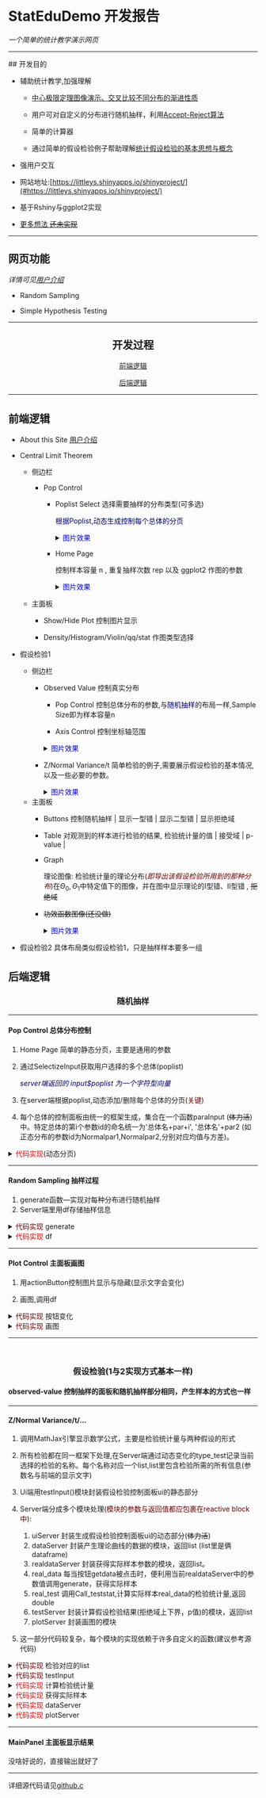 # StatEduDemo 开发报告   

*一个简单的统计教学演示网页*

<hr style="border-width:5px;border-color:#005"></hr>
## 开发目的

- 辅助统计教学,加强理解
    - [中心极限定理图像演示、交叉比较不同分布的渐进性质](#anchor1)

    - 用户可对自定义的分布进行随机抽样，利用[Accept-Reject算法](theory.md)

    - 简单的计算器

    - 通过简单的假设检验例子帮助理解[统计假设检验的基本思想与概念](#anchor2)

- 强用户交互

- 网站地址:[https://littleys.shinyapps.io/shinyproject/](#https://littleys.shinyapps.io/shinyproject/)

- 基于Rshiny与ggplot2实现

- [更多想法 ~~还未实现~~](#anchor5)

<hr style="border-width:5px;border-color:#005"></hr>

## 网页功能

*详情可见[用户介绍](README.md)*

- Random Sampling

- Simple Hypothesis Testing

<hr style="border-width:5px;border-color:#005"></hr>

## <center> 开发过程</center>

 [<center>前端逻辑</center>](#anchor3)

 [<center>后端逻辑</center>](#anchor4)


---

<h6 id='anchor3'></h6>

## **前端逻辑**

- About this Site
[用户介绍](README.md)
- Central Limit Theorem
    - 侧边栏
        - Pop Control
            - Poplist Select 选择需要抽样的分布类型(可多选)
            
                <font color="000066">根据Poplist,动态生成控制每个总体的分页</font>

                <details>
                <summary><font color="0000dd">图片效果</font></summary>
                
                常见总体的控制面板——需要输入: 参数表params,统计量表达式statistic
                <img src="image/eg.normal.png"/>

                任意总体的控制面板——需要输入: nparam参数数目(参数依次为par1,par2,...) 密度函数表达式p.d.f 支撑集[a,b] 上界M  统计量表达式
                <img src="image/eg.any.png">

                </details>
            - Home Page 
            
                控制样本容量 n , 重复抽样次数 rep 以及 ggplot2 作图的参数
                
                <details>
                <summary><font color="0000dd">图片效果</font></summary>

                <img src="image/homepage.png"/>

                </details>
                

    - 主面板
        - Show/Hide Plot 控制图片显示

        - Density/Histogram/Violin/qq/stat 作图类型选择

- 假设检验1
    - 侧边栏
        - Observed Value 控制真实分布
            - Pop Control 控制总体分布的参数,与<font color="000066">随机抽样</font>的布局一样,Sample Size即为样本容量n

            - Axis Control 控制坐标轴范围

            <details>
            <summary><font color="0000dd">图片效果</font></summary>

            <img src="image/observed_value.png"/>

            </details>

        - Z/Normal Variance/t 简单检验的例子,需要展示假设检验的基本情况,以及一些必要的参数。

            <details>
            <summary><font color="0000dd">图片效果</font></summary>

            <img src="image/eg_Z.png"/>

            </details>
    - 主面板
        - Buttons 控制随机抽样 | 显示一型错 | 显示二型错 | 显示拒绝域

        - Table 对观测到的样本进行检验的结果, 检验统计量的值 | 接受域 | p-value |

        - Graph 
        
             理论图像: 检验统计量的理论分布<font color="660000">(*即导出该假设检验所用到的那种分布*)</font>在$\Theta_0 , \Theta_1$中特定值下的图像，并在图中显示理论的Ⅰ型错、Ⅱ型错 , ~~拒绝域~~
                
        - ~~功效函数图像(还没做)~~

            <details>
            <summary><font color="0000dd">图片效果</font></summary>

            <img src="image/graph.png"/>

            </details>
- 假设检验2 具体布局类似假设检验1，只是抽样样本要多一组
<h6 id='anchor4'></h6>

## **后端逻辑**

### <center>随机抽样</center>

---
    
#### **Pop Control 总体分布控制**
1. Home Page 简单的静态分页，主要是通用的参数

2. 通过SelectizeInput获取用户选择的多个总体(poplist)

   <font color="000066">*server端返回的 input$poplist 为一个字符型向量*</font>

3. 在server端根据poplist,动态添加/删除每个总体的分页<font color="660000">(关键)</font>

4. 每个总体的控制面板由统一的框架生成，集合在一个函数paraInput (~~体力活~~) 中。特定总体的第i个参数id的命名统一为'总体名+par+i', '总体名'+par2 (如正态分布的参数id为Normalpar1,Normalpar2,分别对应均值与方差)。

<details>
<summary> <font color = "dd0000">代码实现</font>(动态分页) </summary>

```r
    output$homepage<-renderUI({  # homepage
      tagList( 
        sliderInput(NS(id,"n"),"Sample size",min = 10,max = 10000,value = 50,animate=TRUE),
        numericInput(NS(id,"rep"),"Replications",value = 10),
        checkboxInput(NS(id,"standard"),"Standardization",value=TRUE)
      )
    })
    #append parameter control panel
    observeEvent(input$poplist,{ 
      validate(need(length(input$poplist) > length(par_ctrl()),"")) 
      purrr::map(input$poplist[!input$poplist %in% par_ctrl()],
                 ~appendTab("popgroup",tabPanel(.x,  #添加分页
                                                    parainput(.x,id),
                                                    textInput(NS(id,paste0(.x)),"Statistic",value="mean(x)",placeholder = "R expr of test statistic")
                                                    #提供计算统计量的R表达式的输入窗口
                                               )
                           )
                 )
      par_ctrl(input$poplist) #更新par_ctrl
    })
    #remove parameter control panel
    observe({
      validate(need(length(input$poplist) < length(par_ctrl()),"")) 
      purrr::map(par_ctrl()[!par_ctrl() %in% input$poplist],~removeTab("popgroup",.x))  #删除分页
      par_ctrl(input$poplist) #更新par_ctrl
    })
    par_ctrl<-reactiveVal(NULL)# poplist 变化时，与目前生效的总体列表par_ctrl进行比较，更新控制面板
```

</details>

---

#### **Random Sampling 抽样过程**

1.  generate函数—实现对每种分布进行随机抽样
2.  Server端里用df存储抽样信息
<details>
<summary> <font color = "660000">代码实现</font> generate </summary>

```r
# 常见分布调用R自带的抽样函数即可
generate<-function(n=1,pop="Normal",params=list(...)){
  a<-params$par1
  b<-params$par2
  c<-params$par3
  if (pop!="any")
    stopifnot(logical(pop,a,b,c))
  switch (pop,
          "Normal" = rnorm(n,mean=a,sd=sqrt(b)),
          #正态,均值为a,方差为b

          "t" = rt(n,df = a, ncp = b),
          #t分布,自由度为a,非中心参数为b

          "F" = rf(n,df1 = a,df2 = b,ncp = c),
          #F分布,分子自由度为a,分母自由度为b,非中心参数为c

          "exp" = rgamma(n,shape = 1, rate = a),
          #指数分布,参数为b

          "gamma" = rgamma(n,shape = a, rate = b),
          #伽马分布,形状参数为a,位置参数为b

          "chi-square" = rchisq(n,a,ncp = b),
          #卡方分布,自由度为a,非中心参数为b

          "uniform" = runif(n,min=a,max=b),
          #均匀分布,下界为a,上界为b

          "binomial" = replicate(n,sum(sample(c(0,1),a,replace=TRUE,prob = c(1-b,b)))),
          #二项分布

          "geom" = rgeom(n,a)+1,
          "pascal" = replicate(n,sum(rgeom(a,b)+1)),
          #几何分布与帕斯卡(负二项)分布

          "poi" = rpois(n,lambda = a),
          # 泊松分布

          "hypergeo" = rhyper(n,b,a-b,k=c),
          #超几何分布
          
          "any" = replicate(n,A_R(params))
          
  )
}#生成样本
```
</details>

<details>
<summary> <font color = "dd0000">代码实现</font> df </summary>


```r
    #更好的版本,不同分布的抽样过程放在不同的reactive block里，互不影响，
    #generate r.v series
    df <- purrr::map(dist1,~reactive({
      pop<-.x
      if (! pop %in% par_ctrl())
          return(NULL)
      npar <- ifelse(.x=="any",input$nparam,3)
      params<-purrr::map(paste0("par",as.character(seq(npar))),~input[[paste0(pop,.x)]]) #获取参数的值
      names(params)<-paste0("par",as.character(seq(npar)))
      if (pop=="any")
      {
        params$m<-input$bound
        params$supp<-input$supp
        params$f<-input$pdf
      }
      #replicate重复生成多组样本
      tmp <- replicate(input$rep,list(generate(input$n,pop,params)))
      tmp1 <- purrr::map_dbl(tmp,~mean(.x))
      if (input$standard)
        tmp1<-standardize(input$n,pop,params,tmp1)
      t<-purrr::map_dbl(tmp,~rlang::eval_tidy(str2lang(input[[pop]]),data = params,new_data_mask(env(x = .x,n = input$n))) )
      # t为统计量计算的结果,str2lang将R表达式文本转成R表达式,根据params值与每组样本的值.x,调用eval_tidy计算统计量的值
      list(test = data.frame(val=t,pop=pop), clt = data.frame(val=tmp1,pop=pop))
    }))
```

```r
    #旧版本,抽样过程统一放在同一个reactive block里，一次性完成所有分布的抽样，缺点是更改任一分布的参数，都会重新给所有分布抽样，严重影响运行速度
    if (FALSE){ #注释，旧写法
      df<-reactive({
        validate(need(length(input$poplist) > 0,""))
        validate(need(!hideplot(),""))
        d<-input$poplist
        names(d)<-d
        purrr::map_dfr(d,~({
           pop<-.x
           npar <- ifelse(.x=="any",input$nparam,3)
           params<-purrr::map(paste0("par",as.character(seq(npar))),~input[[paste0(pop,.x)]]) #获取参数的值
           names(params)<-paste0("par",as.character(seq(npar)))
           if (pop=="any")
           {
              params$m<-input$bound
              params$supp<-input$supp
              params$f<-input$pdf
           }
           #replicate重复生成多组样本
           tmp <- replicate(input$rep,list(generate(input$n,pop,params)))
           tmp1 <- purrr::map_dbl(tmp,~mean(.x))
           if (input$standard)
             tmp1<-standardize(input$n,pop,params,tmp1)
           t<-purrr::map_dbl(tmp,~rlang::eval_tidy(str2lang(input[[pop]]),
            # t为统计量计算的结果,str2lang将R表达式文本转成R表达式,根据params值与每组样本的值.x,调用eval_tidy计算统计量的值
           data = params,new_data_mask(env(x = .x,n = input$n))) )
           list(test = data.frame(val=t,pop=pop), clt = data.frame(val=tmp1,pop=pop))
        }))
          #A<-rbind(A,data.frame(val=tmp, pop = c(d[i])))
       # purrr::map_dfr(input$poplist,~data.frame(val=A[[.x]],pop=c(.x)))
      })
    }
```
</details>

---

#### **Plot Control 主面板画图**
1. 用actionButton控制图片显示与隐藏(显示文字会变化)

2. 画图,调用df
<details>
<summary> <font color = "660000">代码实现</font> 按钮变化 </summary>

```r
buttonswitch<-function(id,astring,bstring,state){
      if (state)
        updateActionButton(session,id,astring)
      else
        updateActionButton(session,id,bstring)
    }
    hideplot<-reactiveVal(TRUE)
    observeEvent(input$hidebutton,{
      hideplot(!hideplot())
      buttonswitch("hidebutton","Show","Hide",hideplot())
    })
```
</details>

<details>
<summary> <font color = "660000">代码实现</font> 画图 </summary>

```r
    output$density<-renderPlot({
      validate(need(!hideplot(),""))
      ifelse(is_concrete(input$poplist),"",return(NULL))
      data <- purrr::map_dfr(dist1,~df[[.x]]())
      p <- ggplot(data$clt,aes(x=val,fill=pop)) + geom_density(adjust=1,alpha = input$alpha, position = input$pos, bw = input$bw)
      p <- p+xlim(input$axis1,input$axis2)
      p
    })
    output$hist<-renderPlot({
      validate(need(!hideplot(),""))
      ifelse(is_concrete(input$poplist),"",return(NULL))
      data <- purrr::map_dfr(dist1,~df[[.x]]())
      p<-ggplot(data$clt,aes(x=val,fill=pop))+geom_histogram(alpha=input$alpha, position = input$pos, binwidth = input$bw)
      p <- p+xlim(input$axis1,input$axis2)
      p
    })
    output$violin<-renderPlot({
      validate(need(!hideplot(),""))
      validate(need(input$poplist,""))
      ifelse(is_concrete(input$poplist),"",return(NULL))
      data <- purrr::map_dfr(dist1,~df[[.x]]())
      p<-ggplot(data$clt,aes(y=val,x=pop,fill=pop))+geom_violin(alpha=input$alpha,  position = input$pos)+geom_jitter(aes(y=val,x=pop),width = 0.4,height=0.01)
      p
    })
    output$qq<-renderPlot({
      validate(need(!hideplot(),""))
      ifelse(is_concrete(input$poplist),"",return(NULL))
      data <- purrr::map_dfr(dist1,~df[[.x]]())
      p<-ggplot(data$clt,aes(sample=val,color=pop))+geom_qq(alpha=input$alpha,  position = input$pos)+geom_qq_line()
      p <- p+xlim(input$axis1,input$axis2)
      p
    })
    output$stat<-renderPlot({
      validate(need(!hideplot(),""))
      data <- purrr::map_dfr(dist1,~df[[.x]]())
      p<-ggplot(data$test,aes(x=val,fill=pop))+geom_density(alpha=input$alpha, position = input$pos, bw = input$bw)
      p <- p+xlim(input$axis1,input$axis2)
      p
    })
```
</details>

<hr style="border-width:5px;"></hr>

<br>

### <center>假设检验(1与2实现方式基本一样)</center>

#### **observed-value**  控制抽样的面板和**随机抽样**部分相同，产生样本的方式也一样

---

#### **Z/Normal Variance/t/...**

1. 调用MathJax引擎显示数学公式，主要是检验统计量与两种假设的形式

2. 所有检验都在同一框架下处理,在Server端通过动态变化的type_test记录当前选择的检验的名称。每个名称对应一个list,list里包含检验所需的所有信息(参数名与前端的显示文字)

3. Ui端用testInput()模块封装假设检验控制面板ui的静态部分

4. Server端分成多个模块处理(<font color ="660000">模块的参数与返回值都应包裹在reactive block中</font>): 

    1. uiServer 封装生成假设检验控制面板ui的动态部分(~~体力活~~)
    2. dataServer 封装产生理论曲线的数据的模块，返回list (list里是俩dataframe)
    3. realdataServer 封装获得实际样本参数的模块，返回list。
    4. real_data 每当按钮getdata被点击时，便利用当前realdataServer中的参数值调用generate，获得实际样本
    4. real_test 调用Call_teststat,计算实际样本real_data的检验统计量,返回double
    5. testServer 封装计算假设检验结果(拒绝域上下界，p值)的模块，返回list
    6. plotServer 封装画图的模块

5. 这一部分代码较复杂，每个模块的实现依赖于许多自定义的函数(建议参考源代码)

<details>
<summary> <font color = "660000">代码实现</font> 检验对应的list </summary>

```r
params_list <- function(id){
  default <- list(
    "es-Z" = list(h0="\\mu_0",h="\\mu",test0="test0",test1="test1",par1="\\sigma"),
    "Z" = list(h0="\\mu_0",h="\\mu",test0="test0",test1="test1",par1="\\sigma"),
    "es-Chi" = list(h0="\\sigma_0^2",h="\\sigma^2",test0="test0",test1="test1",par1="known"),
    "Chi" = list(h0="\\sigma_0^2",h="\\sigma^2",test0="test0",test1="test1",par1="known"),
    "ds-F" = list(h0="k_0",h="\\frac{\\sigma_1^2}{\\sigma_2^2}",test0="test0",test1="test1",par1="\\sigma_1^2",par2="known1",par3="known2"),
    "F" = list(h0="k_0",h="\\frac{\\sigma_1^2}{\\sigma_2^2}",test0="test0",test1="test1",par1="\\sigma_1^2",par2="known1",par3="known2"),
    "es-t" = list(h0="\\mu_0",h="\\mu",test0="test0",test1="test1",par1="\\sigma"),
    "t" = list(h0="\\mu_0",h="\\mu",test0="test0",test1="test1",par1="\\sigma"),
    "ds-Z2" = list(h0="\\mu_0",h="\\mu_1 - \\mu_2",test0="test0",test1="test1",par1="\\sigma_1",par2="\\sigma_2"),
    "Z2" = list(h0="\\mu_0",h="\\mu_1 - \\mu_2",test0="test0",test1="test1",par1="\\sigma_1",par2="\\sigma_2"),
    "ds-t2" = list(h0="\\mu_0",h="\\mu_1 - \\mu_2",test0="test0",test1="test1",par1="\\sigma"),
    "t2" = list(h0="\\mu_0",h="\\mu_1 - \\mu_2",test0="test0",test1="test1",par1="\\sigma"))
  return(default[[id]])
} #params list of default test

param_func <- function(id){
  switch (id,
    "Z" = ,
    "Z2" = dnorm,
    "t" = ,
    "t2" = dt,
    "F" = df,
    "Chi" = dgamma,
  )
} #func of default testt
```
</details>

<details>
<summary> <font color = "660000">代码实现</font> testInput </summary>

```r
jax <- function(...){
  withMathJax(paste(sep = " ","\\(",paste0(list(...),collapse = " "),"\\)"))
} #simplify math formula input
testInput <- function(id){
  params_name <- params_list(id)
  h0<-params_name$h0
  h<-params_name$h
  params_name$h0<-NULL
  params_name$h<-NULL
  tagList(
    fluidRow(style="margin:0 auto",
             span("\\( type \\  of \\  H_0 : \\)",style="margin-right: 15px;margin-left:20%"),
             radioButtons(NS(id,"h0type"),NULL,
                          choiceNames = list(jax(h,"=",h0),jax(h,"\\leq",h0),jax(h,"\\geq",h0)),
                          choiceValues = list("=","<",">"),inline=TRUE
             )),
    htmlOutput(NS(id,"h1type")),
    br("    "),
    numericInput(NS(id,"h0"),jax(h0),value=1),
    purrr::map(params_name, ~paramsInput(id,.x))
  )
}
```
</details>

<details>
<summary> <font color = "dd0000">代码实现</font> 计算检验统计量 </summary>

```r
#保存检验统计量的公式
testStat <- function(id){
  switch (id,
          "Z" = expr(mean(x)),
          "Chi" = expr((n-1)*sd(x)^2/h0),
          "t" = expr(sqrt(n)*(mean(x)-h0)/sd(x)),
          "Z2" = expr(mean(x)-mean(y)),
          "t2" = expr((mean(x)-mean(y)-h0)*sqrt(m*n/(m+n))/sqrt(((m-1)*sd(x)^2+(n-1)*sd(y)^2)/(n+m-2))),
          "F" = expr(sd(x)^2/sd(y)^2)
  )
}
real_test <- reactive(Call_testStat(type_test(),real_data,size))
#计算检验统计量
Call_testStat <- function(id,data,size){
  req(data())
  moduleServer(id,function(input,output,session){
    test_expr <- testStat(id)
    rlang::eval_tidy(test_expr,data(),env(h0 = input$h0, n = size()$n, m = size()$m))
  })
}
```
</details>

<details>
<summary> <font color = "dd0000">代码实现</font> 获得实际样本 </summary>

```r
realdataServer <- function(id,parent_id,size){
    moduleServer(id,function(input,output,session){
      output$real <- renderUI({
        parainput(input$pop,NS(parent_id,id))
      })
      reactive({
        pop<-input$pop
        npar <- ifelse(pop=="any",input$nparam,3)
        params<-purrr::map(paste0("par",as.character(seq(npar))),~input[[paste0(pop,.x)]])
        names(params)<-paste0("par",as.character(seq(npar)))
        if (pop=="any")
        {
          params$m<-input$bound
          params$supp<-input$supp
          params$f<-input$pdf
        }
        params$name <- pop
        params
      })
    })
}
```

```r
    pop1 <- realdataServer("1",id,size)
    pop2 <- realdataServer("2",id,size)
    real_data <- reactiveVal(NULL)
    observeEvent(input$getdata,{
      tmp1<-NULL
      if (size()$n>0) tmp1 <- generate(size()$n,pop1()$name,pop1())
      tmp2<-NULL
      if (size()$m>0) tmp2 <- generate(size()$m,pop2()$name,pop2())
      real_data(list(x=tmp1,y=tmp2))
    })
```

<details>
<summary> <font color = "dd0000">代码实现</font> testServer </summary>

```r
# *test是自己写的函数，没有调用stat包(因为参数格式不统一)，不保证正确
testServer <- function(id, size, level, real_test){
  params<-params_list(id)
  moduleServer(id,function(input,output,session){
    switch(id,
                 "Z" = ztest(size(),level(),input$h0,input[[params$par1]],input$h0type, real_test()),
                 "Chi" = chitest(size(),level(),input$h0,input[[params$par1]],input$h0type, real_test()),
                 "F" = ftest(size(),level(),input$h0,input[[params$par2]],input[[params$par3]],input$h0type, real_test()),
                 "t" = ttest(size(),level(),input$h0type,real_test()),
                 "Z2" = z2test(size(),level(),input$h0,input[[params$par1]],input[[params$par2]],input$h0type,real_test()),
                 "t2" = t2test(size(),level(),input$h0type,real_test())
    )
  })
}
```
</details>

</details>
<details>
<summary> <font color = "dd0000">代码实现</font> dataServer </summary>

```r
#获得生成图像的数据
dataServer <- function(id,size){
  moduleServer(id,function(input,output,session){
    params<-params_list(id)
    params_value<-reactive(purrr::map(params,~input[[.x]]))
    #生成数据
    alter_df<-reactive({
      req(params_value())
      par_tmp<-params_value()
      par_tmp$test<-par_tmp$test1
      tmp<-generate2(id,param_func(id),par_tmp,size(),input$h0)
      data.frame(ax= tmp$x,val = tmp$y, type=rep("alter"))
    })
    null_df<-reactive({
      req(params_value())
      par_tmp<-params_value()
      par_tmp$test<-par_tmp$test0
      tmp<-generate2(id,param_func(id),par_tmp,size(),input$h0)
      data.frame(ax= tmp$x,val = tmp$y, type=rep("null"))
    })
    list(
      null=null_df, 
      alter=alter_df
    )
  })
}
```
</details>

</details>
<details>
<summary> <font color = "dd0000">代码实现</font> plotServer </summary>

```r
    #调用画图的模块
    output$graph <- renderPlot({
      req(type_test())
      plotServer(type_test(),test_data,real_data,size,level = reactive(input$level),
                 show = reactive(list(one=input$show1, two=input$show2, three=input$show3, real=input$getdata)),
                 test = test_res,real_test)
    },res = 96) 
    #画图的模块
    plotServer <- function(id, test_data, real_data, size, level,show,test,real_test){
  moduleServer(id,function(input,output,session){
    #generate the basic layer plot
    params <- params_list(id)
    g<-reactive({
      arrow_height<-max(c(test_data()$null()$val,test_data()$alter()$val))
      p<-ggplot(rbind(test_data()$null(),test_data()$alter()), aes(x=ax, y=val, group=type,fill=type)) + geom_area(alpha=0.1)+geom_line()
      if (show()$one %% 2 == 1){
        p<-p + geom_area(data = test_data()$null()[purrr::map_lgl(test_data()$null()$ax,~(.x>test()$upper)) ,],aes(x = ax,y = val), fill="brown", alpha=0.6)
        p<-p + geom_area(data = test_data()$null()[purrr::map_lgl(test_data()$null()$ax,~(.x<test()$lower)) ,],aes(x = ax,y = val), fill="brown", alpha=0.6)
      }
      if (show()$two %% 2 == 1){
        p<-p + geom_area(data = test_data()$alter()[purrr::map_lgl(test_data()$alter()$ax,~((.x<=test()$upper)&(.x>=test()$lower))) ,],aes(x = ax,y = val), fill="blue", alpha=0.6)
      }
      if (!is.na(real_test())){
        p<-p + geom_vline(xintercept = real_test(),linetype="dotdash",size=2)
      }
      if (show()$three %% 2 ==1){
      if (test()$lower!=-Inf){
        p <- p + geom_segment(x=-Inf,xend=test()$lower,y=arrow_height,yend=arrow_height,inherit.aes=FALSE, color="orange",
                              size=1.5, arrow = arrow(length = unit(0.5, "cm"))) + geom_vline(xintercept = test()$lower,size=1)
      }
      if (test()$upper!=Inf){
        p <- p + geom_segment(x=Inf,xend=test()$upper,y=arrow_height,yend=arrow_height,inherit.aes=FALSE, color="orange",
                              size=1.5, arrow = arrow(length = unit(0.5, "cm"))) + geom_vline(xintercept = test()$upper,size=1)
      }
        p <- p + geom_segment(x=test()$lower,xend=test()$upper,y=arrow_height,yend=arrow_height,inherit.aes=FALSE, color="green",
                              size=1.5, alpha = 0.4) + geom_vline(xintercept = test()$upper,size=1)
      }
      p
    })
    g()
  })
}
```
</details>

---

#### **MainPanel 主面板显示结果**

没啥好说的，直接输出就好了


<hr style="border-width:5px;border-color: #014"></hr>

详细源代码请见[github.c]()